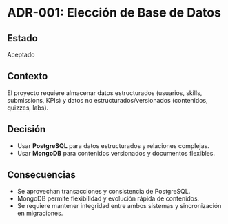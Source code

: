 # ADR-001: Elección de Base de Datos

## Estado
Aceptado

## Contexto
El proyecto requiere almacenar datos estructurados (usuarios, skills, submissions, KPIs) y datos no estructurados/versionados (contenidos, quizzes, labs).

## Decisión
- Usar **PostgreSQL** para datos estructurados y relaciones complejas.
- Usar **MongoDB** para contenidos versionados y documentos flexibles.

## Consecuencias
- Se aprovechan transacciones y consistencia de PostgreSQL.
- MongoDB permite flexibilidad y evolución rápida de contenidos.
- Se requiere mantener integridad entre ambos sistemas y sincronización en migraciones.
